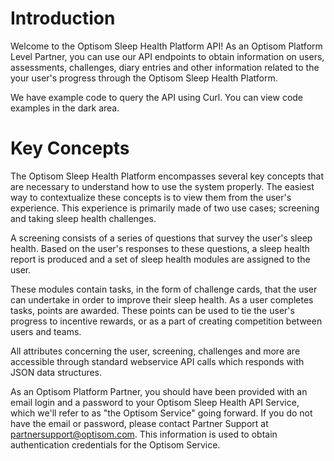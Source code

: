 # Introduction

Welcome to the Optisom Sleep Health Platform API! As an Optisom Platform Level
Partner, you can use our API endpoints to obtain information on users, assessments,
challenges, diary entries and other information related to the your user's progress
through the Optisom Sleep Health Platform.

We have example code to query the API using Curl.  You can view code examples in the dark
area.

# Key Concepts
The Optisom Sleep Health Platform encompasses several key concepts that are necessary to
understand how to use the system properly.
The easiest way to contextualize these concepts is to view them from the user's experience. This
experience is primarily made of two use cases; screening and taking sleep health
challenges.

A screening consists of a series of questions that survey the user's sleep health.
Based on the user's responses to these questions, a sleep health report is produced and a
set of sleep health modules are assigned to the user.


These modules contain tasks, in the form of challenge cards,
that the user can undertake in order to improve their sleep health.  As a user completes
tasks, points are awarded.  These points can be used to tie the user's progress to
incentive rewards, or as a part of creating competition between users and teams.

All attributes concerning the user, screening, challenges and more are accessible through
standard webservice API calls which responds with JSON data structures.

As an Optisom Platform Partner, you should have been provided with an email login
and a password to your Optisom Sleep Health API Service, which we'll refer to as "the Optisom Service"
going forward.  If you do not have the email or password, please contact Partner Support
at <partnersupport@optisom.com>. This information is used to obtain authentication credentials for
the Optisom Service.